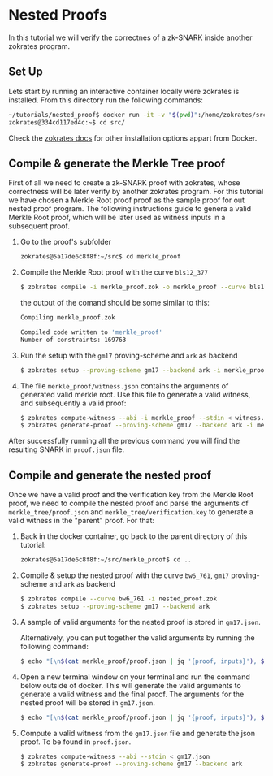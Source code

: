 # Nested Proofs

In this tutorial we will verify the correctnes of a zk-SNARK inside another zokrates program.

## Set Up

Lets start by running an interactive container locally were zokrates is installed. From this directory run the following commands:

```sh
~/tutorials/nested_proof$ docker run -it -v "$(pwd)":/home/zokrates/src zokrates/zokrates:0.8.3
zokrates@334cd117ed4c:~$ cd src/
```

Check the [zokrates docs](https://zokrates.github.io/) for other installation options appart from Docker.

## Compile & generate the Merkle Tree proof
First of all we need to create a zk-SNARK proof with zokrates, whose correctness will be later verify by another zokrates program.
For this tutorial we have chosen a Merkle Root proof proof as the sample proof for out nested proof program.
The following instructions guide to genera a valid Merkle Root proof, which will be later used as witness inputs in a subsequent proof.

1. Go to the proof's subfolder
    ```sh
    zokrates@5a17de6c8f8f:~/src$ cd merkle_proof
    ```

2. Compile the Merkle Root proof with the curve `bls12_377` 
   ```sh
   $ zokrates compile -i merkle_proof.zok -o merkle_proof --curve bls12_377
   ```

    the output of the comand should be some similar to this:
    ```sh
    Compiling merkle_proof.zok

    Compiled code written to 'merkle_proof'
    Number of constraints: 169763
    ```

3. Run the setup with the `gm17` proving-scheme and `ark` as backend
   ```sh
   $ zokrates setup --proving-scheme gm17 --backend ark -i merkle_proof
   ```

4. The file `merkle_proof/witness.json` contains the arguments of generated valid merkle root. Use this file to generate a valid witness, and subsequently a valid proof: 
   ```sh
   $ zokrates compute-witness --abi -i merkle_proof --stdin < witness.json
   $ zokrates generate-proof --proving-scheme gm17 --backend ark -i merkle_proof
   ```

After successfully running all the previous command you will find the resulting SNARK in `proof.json` file.

## Compile and generate the nested proof
Once we have a valid proof and the verification key from the Merkle Root proof, we need to compile the nested proof and parse the arguments of `merkle_tree/proof.json` and `merkle_tree/verification.key` to generate a valid witness in the "parent" proof. 
For that:

1. Back in the docker container, go back to the parent directory of this tutorial:
    ```sh
    zokrates@5a17de6c8f8f:~/src/merkle_proof$ cd ..
    ```

1. Compile & setup the nested proof with the curve `bw6_761`, `gm17` proving-scheme and `ark` as backend
   ```sh
   $ zokrates compile --curve bw6_761 -i nested_proof.zok
   $ zokrates setup --proving-scheme gm17 --backend ark
   ```

1.  A sample of valid arguments for the nested proof is stored in `gm17.json`.

    Alternatively, you can put together the valid arguments by running the following command: 
    ```sh
    $ echo "[\n$(cat merkle_proof/proof.json | jq '{proof, inputs}'), $(cat merkle_proof/verification.key | jq 'del(.scheme,.curve)')\n]" > jq > gm17.json
    ```

4. Open a new terminal window on your terminal and run the command below outside of docker. This will generate the valid arguments to generate a valid witness and the final proof. The arguments for the nested proof will be stored in `gm17.json`.
    ```sh
    $ echo "[\n$(cat merkle_proof/proof.json | jq '{proof, inputs}'), $(cat merkle_proof/verification.key | jq 'del(.scheme,.curve)')\n]" > jq > gm17.json
    ```

5. Compute a valid witness from the `gm17.json` file and generate the json proof.
To be found in `proof.json`.
   ```sh
   $ zokrates compute-witness --abi --stdin < gm17.json
   $ zokrates generate-proof --proving-scheme gm17 --backend ark
   ```

